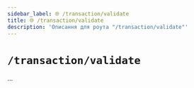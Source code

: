 ```yaml
---
sidebar_label: 🌐 /transaction/validate
title: 🌐 /transaction/validate
description: 'Описання для роута "/transaction/validate"'
---
```


# `/transaction/validate`

...
